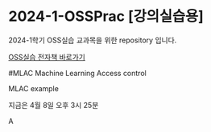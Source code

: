 # 2024-1-OSSPrac [강의실습용]

2024-1학기 OSS실습 교과목을 위한 repository 입니다.

[OSS실습 전자책 바로가기](https://wikidocs.net/book/13835)

#MLAC
Machine Learning Access control

MLAC example

지금은 4월 8일 오후 3시 25분

A
